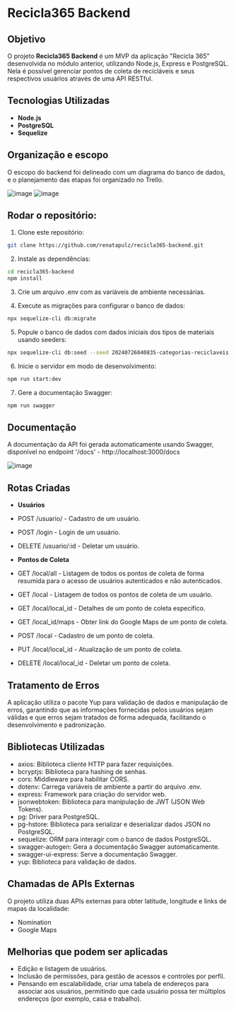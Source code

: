 # Recicla365 Backend

## Objetivo

O projeto **Recicla365 Backend** é um MVP da aplicação "Recicla 365" desenvolvida no módulo anterior, utilizando Node.js, Express e PostgreSQL. Nela é possível gerenciar pontos de coleta de recicláveis e seus respectivos usuários através de uma API RESTful.

## Tecnologias Utilizadas

- **Node.js**
- **PostgreSQL**
- **Sequelize**

## Organização e escopo

O escopo do backend foi delineado com um diagrama do banco de dados, e o planejamento das etapas foi organizado no Trello.

![image](https://github.com/user-attachments/assets/879d46ff-16ce-4b79-b9bc-37f3b556bac9)
![image](https://github.com/user-attachments/assets/1cf83685-4375-4c3a-9e59-88401d3e9692)


## Rodar o repositório:

1. Clone este repositório:

```bash
git clone https://github.com/renatapulz/recicla365-backend.git
```

2. Instale as dependências:

```bash
cd recicla365-backend
npm install
```

3. Crie um arquivo .env com as variáveis de ambiente necessárias.
   
4. Execute as migrações para configurar o banco de dados:

```bash
npx sequelize-cli db:migrate
```

5. Popule o banco de dados com dados iniciais dos tipos de materiais usando seeders:

```bash
npx sequelize-cli db:seed --seed 20240726040835-categorias-reciclaveis.js
```

6. Inicie o servidor em modo de desenvolvimento:

```bash
npm run start:dev
```

7. Gere a documentação Swagger:

```bash
npm run swagger
```

## Documentação
A documentação da API foi gerada automaticamente usando Swagger, disponível no endpoint '/docs' - http://localhost:3000/docs

![image](https://github.com/user-attachments/assets/522d1b9d-e061-4ea0-a90c-030c76ea19c7)

## Rotas Criadas

- **Usuários**
- POST /usuario/ - Cadastro de um usuário.
- POST /login - Login de um usuário.
- DELETE /usuario/:id - Deletar um usuário.
 
- **Pontos de Coleta**
- GET /local/all - Listagem de todos os pontos de coleta de forma resumida para o acesso de usuários autenticados e não autenticados.
- GET /local - Listagem de todos os pontos de coleta de um usuário.
- GET /local/local_id - Detalhes de um ponto de coleta específico.
- GET /local_id/maps - Obter link do Google Maps de um ponto de coleta.
- POST /local - Cadastro de um ponto de coleta.
- PUT /local/local_id - Atualização de um ponto de coleta.
- DELETE /local/local_id - Deletar um ponto de coleta.

## Tratamento de Erros

A aplicação utiliza o pacote Yup para validação de dados e manipulação de erros, garantindo que as informações fornecidas pelos usuários sejam válidas e que erros sejam tratados de forma adequada, facilitando o desenvolvimento e padronização.

## Bibliotecas Utilizadas

- axios: Biblioteca cliente HTTP para fazer requisições.
- bcryptjs: Biblioteca para hashing de senhas.
- cors: Middleware para habilitar CORS.
- dotenv: Carrega variáveis de ambiente a partir do arquivo .env.
- express: Framework para criação do servidor web.
- jsonwebtoken: Biblioteca para manipulação de JWT (JSON Web Tokens).
- pg: Driver para PostgreSQL.
- pg-hstore: Biblioteca para serializar e deserializar dados JSON no PostgreSQL.
- sequelize: ORM para interagir com o banco de dados PostgreSQL.
- swagger-autogen: Gera a documentação Swagger automaticamente.
- swagger-ui-express: Serve a documentação Swagger.
- yup: Biblioteca para validação de dados.

## Chamadas de APIs Externas

O projeto utiliza duas APIs externas para obter latitude, longitude e links de mapas da localidade:
- Nomination
- Google Maps

## Melhorias que podem ser aplicadas

- Edição e listagem de usuários.
- Inclusão de permissões, para gestão de acessos e controles por perfil.
- Pensando em escalabilidade, criar uma tabela de endereços para associar aos usuários, permitindo que cada usuário possa ter múltiplos endereços (por exemplo, casa e trabalho).
